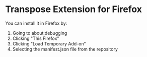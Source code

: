 # Transpose Extension for Firefox

You can install it in Firefox by:
  1. Going to about:debugging
  2. Clicking "This Firefox"
  3. Clicking "Load Temporary Add-on"
  4. Selecting the manifest.json file from the repository
